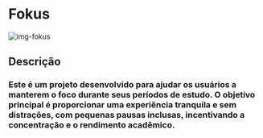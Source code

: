 # Fokus
![img-fokus](https://github.com/beamatias/Fokus/assets/140823685/fe22ddc5-a451-4d3e-a562-f2bb6a2cd084)
## Descrição
### Este é um projeto desenvolvido para ajudar os usuários a manterem o foco durante seus períodos de estudo. O objetivo principal é proporcionar uma experiência tranquila e sem distrações, com pequenas pausas inclusas, incentivando a concentração e o rendimento acadêmico.
